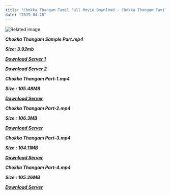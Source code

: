 ```yaml
---
title: "Chokka Thangam Tamil Full Movie Download - Chokka Thangam Tamil Movie Download"
date: "2019-04-20"
---
```


![Related image](http://starmusiq.com/movieimages/Chokka-Thangam_B.jpg)

**_Chokka Thangam Sample Part.mp4_**

**_Size: 3.92mb_**

**_[Download Server 1](http://b6.wetransfer.vip/files/{5d952673edb986a3e6232bd1dc09e7f07ef1103dd7939917627d2e7266b78107}20Actor{5d952673edb986a3e6232bd1dc09e7f07ef1103dd7939917627d2e7266b78107}20Hits{5d952673edb986a3e6232bd1dc09e7f07ef1103dd7939917627d2e7266b78107}20Collection/Vijayakanth{5d952673edb986a3e6232bd1dc09e7f07ef1103dd7939917627d2e7266b78107}20Movies{5d952673edb986a3e6232bd1dc09e7f07ef1103dd7939917627d2e7266b78107}20Collections/Chokka{5d952673edb986a3e6232bd1dc09e7f07ef1103dd7939917627d2e7266b78107}20Thangam{5d952673edb986a3e6232bd1dc09e7f07ef1103dd7939917627d2e7266b78107}20(2003)/Chokka{5d952673edb986a3e6232bd1dc09e7f07ef1103dd7939917627d2e7266b78107}20Thangam/Chokka{5d952673edb986a3e6232bd1dc09e7f07ef1103dd7939917627d2e7266b78107}20Thangam{5d952673edb986a3e6232bd1dc09e7f07ef1103dd7939917627d2e7266b78107}20(2003){5d952673edb986a3e6232bd1dc09e7f07ef1103dd7939917627d2e7266b78107}20Sample{5d952673edb986a3e6232bd1dc09e7f07ef1103dd7939917627d2e7266b78107}20HD.mp4)_**

**_[Download Server 2](http://b6.wetransfer.vip/files/{5d952673edb986a3e6232bd1dc09e7f07ef1103dd7939917627d2e7266b78107}20Actor{5d952673edb986a3e6232bd1dc09e7f07ef1103dd7939917627d2e7266b78107}20Hits{5d952673edb986a3e6232bd1dc09e7f07ef1103dd7939917627d2e7266b78107}20Collection/Vijayakanth{5d952673edb986a3e6232bd1dc09e7f07ef1103dd7939917627d2e7266b78107}20Movies{5d952673edb986a3e6232bd1dc09e7f07ef1103dd7939917627d2e7266b78107}20Collections/Chokka{5d952673edb986a3e6232bd1dc09e7f07ef1103dd7939917627d2e7266b78107}20Thangam{5d952673edb986a3e6232bd1dc09e7f07ef1103dd7939917627d2e7266b78107}20(2003)/Chokka{5d952673edb986a3e6232bd1dc09e7f07ef1103dd7939917627d2e7266b78107}20Thangam/Chokka{5d952673edb986a3e6232bd1dc09e7f07ef1103dd7939917627d2e7266b78107}20Thangam{5d952673edb986a3e6232bd1dc09e7f07ef1103dd7939917627d2e7266b78107}20(2003){5d952673edb986a3e6232bd1dc09e7f07ef1103dd7939917627d2e7266b78107}20Sample{5d952673edb986a3e6232bd1dc09e7f07ef1103dd7939917627d2e7266b78107}20HD.mp4)_**

**_Chokka Thangam Part-1.mp4_**

**_Size : 105.48MB_**

**_[Download Server](http://s2.uptofiles.net//files/Tamil{5d952673edb986a3e6232bd1dc09e7f07ef1103dd7939917627d2e7266b78107}20Movies{5d952673edb986a3e6232bd1dc09e7f07ef1103dd7939917627d2e7266b78107}20Collection/Vijayakanth{5d952673edb986a3e6232bd1dc09e7f07ef1103dd7939917627d2e7266b78107}20Movies{5d952673edb986a3e6232bd1dc09e7f07ef1103dd7939917627d2e7266b78107}20Collection/Chokka{5d952673edb986a3e6232bd1dc09e7f07ef1103dd7939917627d2e7266b78107}20Thangam/Mp4{5d952673edb986a3e6232bd1dc09e7f07ef1103dd7939917627d2e7266b78107}20HD/Chokka{5d952673edb986a3e6232bd1dc09e7f07ef1103dd7939917627d2e7266b78107}20Thangam{5d952673edb986a3e6232bd1dc09e7f07ef1103dd7939917627d2e7266b78107}20Part-1.mp4)_** 

**_Chokka Thangam Part-2.mp4_**

**_Size : 106.3MB_**

**_[Download Server](http://s2.uptofiles.net//files/Tamil{5d952673edb986a3e6232bd1dc09e7f07ef1103dd7939917627d2e7266b78107}20Movies{5d952673edb986a3e6232bd1dc09e7f07ef1103dd7939917627d2e7266b78107}20Collection/Vijayakanth{5d952673edb986a3e6232bd1dc09e7f07ef1103dd7939917627d2e7266b78107}20Movies{5d952673edb986a3e6232bd1dc09e7f07ef1103dd7939917627d2e7266b78107}20Collection/Chokka{5d952673edb986a3e6232bd1dc09e7f07ef1103dd7939917627d2e7266b78107}20Thangam/Mp4{5d952673edb986a3e6232bd1dc09e7f07ef1103dd7939917627d2e7266b78107}20HD/Chokka{5d952673edb986a3e6232bd1dc09e7f07ef1103dd7939917627d2e7266b78107}20Thangam{5d952673edb986a3e6232bd1dc09e7f07ef1103dd7939917627d2e7266b78107}20Part-2.mp4)_** 

**_Chokka Thangam Part-3.mp4_**

**_Size : 104.11MB_**

**_[Download Server](http://s2.uptofiles.net//files/Tamil{5d952673edb986a3e6232bd1dc09e7f07ef1103dd7939917627d2e7266b78107}20Movies{5d952673edb986a3e6232bd1dc09e7f07ef1103dd7939917627d2e7266b78107}20Collection/Vijayakanth{5d952673edb986a3e6232bd1dc09e7f07ef1103dd7939917627d2e7266b78107}20Movies{5d952673edb986a3e6232bd1dc09e7f07ef1103dd7939917627d2e7266b78107}20Collection/Chokka{5d952673edb986a3e6232bd1dc09e7f07ef1103dd7939917627d2e7266b78107}20Thangam/Mp4{5d952673edb986a3e6232bd1dc09e7f07ef1103dd7939917627d2e7266b78107}20HD/Chokka{5d952673edb986a3e6232bd1dc09e7f07ef1103dd7939917627d2e7266b78107}20Thangam{5d952673edb986a3e6232bd1dc09e7f07ef1103dd7939917627d2e7266b78107}20Part-3.mp4)_** 

**_Chokka Thangam Part-4.mp4_**

**_Size : 105.26MB_**

**_[Download Server](http://s2.uptofiles.net//files/Tamil{5d952673edb986a3e6232bd1dc09e7f07ef1103dd7939917627d2e7266b78107}20Movies{5d952673edb986a3e6232bd1dc09e7f07ef1103dd7939917627d2e7266b78107}20Collection/Vijayakanth{5d952673edb986a3e6232bd1dc09e7f07ef1103dd7939917627d2e7266b78107}20Movies{5d952673edb986a3e6232bd1dc09e7f07ef1103dd7939917627d2e7266b78107}20Collection/Chokka{5d952673edb986a3e6232bd1dc09e7f07ef1103dd7939917627d2e7266b78107}20Thangam/Mp4{5d952673edb986a3e6232bd1dc09e7f07ef1103dd7939917627d2e7266b78107}20HD/Chokka{5d952673edb986a3e6232bd1dc09e7f07ef1103dd7939917627d2e7266b78107}20Thangam{5d952673edb986a3e6232bd1dc09e7f07ef1103dd7939917627d2e7266b78107}20Part-4.mp4)_**
